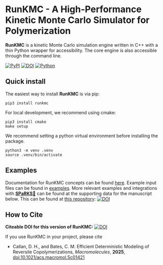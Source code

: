 # RunKMC - A High-Performance Kinetic Monte Carlo Simulator for Polymerization

**RunKMC** is a kinetic Monte Carlo simulation engine written in C++ with a thin Python wrapper for accessibility. The core engine is also accessible through the command line.

[![PyPI](https://badge.fury.io/py/runkmc.svg)](https://badge.fury.io/py/runkmc) [![DOI](https://zenodo.org/badge/DOI/10.5281/zenodo.17172027.svg)](https://doi.org/10.5281/zenodo.17172027) [![Python](https://img.shields.io/badge/Python-%3E%3D3.10-blue?logo=python&logoColor=yellow)](https://python.org)

## Quick install
The easiest way to install **RunKMC** is via pip:

```shell
pip3 install runkmc
```

For local development, we recommend using cmake:

```shell
pip3 install cmake
make setup
```

We recommend setting a python virtual environment before installing the package.
```shell
python3 -m venv .venv
source .venv/bin/activate
```

## Examples

Documentation for RunKMC concepts can be found [here](docs/). Example input files can be found in [examples](docs/examples/README.md). More relevant examples and integrations with [**SPaRKS**🔗](https://github.com/devoncallan/sparks) can be found at the supporting data for the manuscript below. This can be found at [this repository](https://github.com/devoncallan/ReversibleCopolymerizations): [![DOI](https://zenodo.org/badge/DOI/10.5281/zenodo.17172075.svg)](https://doi.org/10.5281/zenodo.17172075)

## How to Cite

**Citeable DOI for this version of RunKMC:** [![DOI](https://zenodo.org/badge/DOI/10.5281/zenodo.17172027.svg)](https://doi.org/10.5281/zenodo.17172027)

If you use RunKMC in your project, please cite
* Callan, D. H., and Bates, C. M. Efficient Deterministic Modeling of Reversile Copolymerizations, *Macromolecules*, **2025**, [doi:10.1021/acs.macromol.5c01421](https://doi.org/10.1021/acs.macromol.5c01421)
